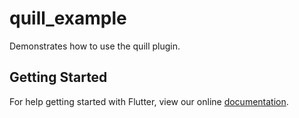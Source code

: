 # quill_example

Demonstrates how to use the quill plugin.

## Getting Started

For help getting started with Flutter, view our online
[documentation](https://flutter.io/).
